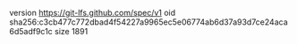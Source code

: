 version https://git-lfs.github.com/spec/v1
oid sha256:c3cb477c772dbad4f54227a9965ec5e06774ab6d37a93d7ce24aca6d5adf9c1c
size 1891
